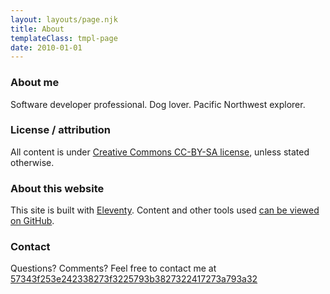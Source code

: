 ```yaml
---
layout: layouts/page.njk
title: About
templateClass: tmpl-page
date: 2010-01-01
---
```


### About me

Software developer professional. Dog lover. Pacific Northwest explorer.

### License / attribution

All content is under [Creative Commons CC-BY-SA license](https://creativecommons.org/licenses/by-sa/4.0/), unless stated otherwise.

### About this website

This site is built with [Eleventy](https://www.11ty.dev/). Content and other tools used [can be viewed on GitHub](https://github.com/ciwchris/blog).

### Contact

Questions? Comments? Feel free to contact me at <a class="eml-protected" href="#">57343f253e242338273f3225793b3827322417273a793a32</a>

<script>
// https://dev.to/andrewlocknet/adding-simple-email-address-obfuscation-for-your-blog-like-cloudflare-scrape-shield-40f7
// Find all the elements on the page that use class="eml-protected"
var allElements = document.getElementsByClassName("eml-protected");

// Loop through all the elements, and update them
for (var i = 0; i < allElements.length; i++) {
    updateAnchor(allElements[i])
}

function updateAnchor(el) {
    // fetch the hex-encoded string
    var encoded = el.innerHTML;

    // decode the email, using the decodeEmail() function from before
    var decoded = decodeEmail(encoded);

    // Replace the text (displayed) content
    el.textContent = decoded;

    // Set the link to be a "mailto:" link
    el.href = 'mailto:' + decoded;
}

function decodeEmail(encodedString) {
    // Holds the final output
    var email = "";

    // Extract the first 2 letters
    var keyInHex = encodedString.substr(0, 2);

    // Convert the hex-encoded key into decimal
    var key = parseInt(keyInHex, 16);

    // Loop through the remaining encoded characters in steps of 2
    for (var n = 2; n < encodedString.length; n += 2) {

        // Get the next pair of characters
        var charInHex = encodedString.substr(n, 2)

        // Convert hex to decimal
        var char = parseInt(charInHex, 16);

        // XOR the character with the key to get the original character
        var output = char ^ key;

        // Append the decoded character to the output
        email += String.fromCharCode(output);
    }
    return email;
}

</script>
